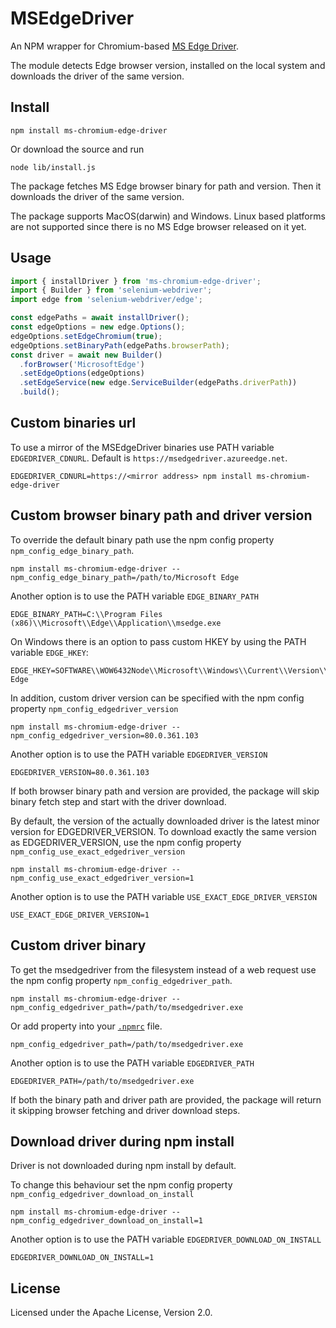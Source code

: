 # MSEdgeDriver

An NPM wrapper for Chromium-based [MS Edge Driver](https://developer.microsoft.com/en-us/microsoft-edge/tools/webdriver/).

The module detects Edge browser version, installed on the local system and downloads the driver of the same version.

## Install

```shell
npm install ms-chromium-edge-driver
```

Or download the source and run

```shell
node lib/install.js
```

The package fetches MS Edge browser binary for path and version. Then it downloads the driver of the same version.

The package supports MacOS(darwin) and Windows. Linux based platforms are not supported since there is no MS Edge browser released on it yet.

## Usage

```typescript
import { installDriver } from 'ms-chromium-edge-driver';
import { Builder } from 'selenium-webdriver';
import edge from 'selenium-webdriver/edge';

const edgePaths = await installDriver();
const edgeOptions = new edge.Options();
edgeOptions.setEdgeChromium(true);
edgeOptions.setBinaryPath(edgePaths.browserPath);
const driver = await new Builder()
  .forBrowser('MicrosoftEdge')
  .setEdgeOptions(edgeOptions)
  .setEdgeService(new edge.ServiceBuilder(edgePaths.driverPath))
  .build();
```

## Custom binaries url

To use a mirror of the MSEdgeDriver binaries use PATH variable `EDGEDRIVER_CDNURL`.
Default is `https://msedgedriver.azureedge.net`.

```shell
EDGEDRIVER_CDNURL=https://<mirror address> npm install ms-chromium-edge-driver
```

## Custom browser binary path and driver version

To override the default binary path use the npm config property `npm_config_edge_binary_path`.

```shell
npm install ms-chromium-edge-driver --npm_config_edge_binary_path=/path/to/Microsoft Edge
```

Another option is to use the PATH variable `EDGE_BINARY_PATH`

```shell
EDGE_BINARY_PATH=C:\\Program Files (x86)\\Microsoft\\Edge\\Application\\msedge.exe
```

On Windows there is an option to pass custom HKEY by using the PATH variable `EDGE_HKEY`:

```shell
EDGE_HKEY=SOFTWARE\\WOW6432Node\\Microsoft\\Windows\\Current\\Version\\Uninstall\\Microsoft Edge
```

In addition, custom driver version can be specified with the npm config property `npm_config_edgedriver_version`

```shell
npm install ms-chromium-edge-driver --npm_config_edgedriver_version=80.0.361.103
```

Another option is to use the PATH variable `EDGEDRIVER_VERSION`

```shell
EDGEDRIVER_VERSION=80.0.361.103
```

If both browser binary path and version are provided, the package will skip binary fetch step and start with the driver download.

By default, the version of the actually downloaded driver is the latest minor version for EDGEDRIVER_VERSION. To download exactly the same version as EDGEDRIVER_VERSION, use the npm config property `npm_config_use_exact_edgedriver_version`

```shell
npm install ms-chromium-edge-driver --npm_config_use_exact_edgedriver_version=1
```

Another option is to use the PATH variable `USE_EXACT_EDGE_DRIVER_VERSION`

```shell
USE_EXACT_EDGE_DRIVER_VERSION=1
```

## Custom driver binary

To get the msedgedriver from the filesystem instead of a web request use the npm config property `npm_config_edgedriver_path`.

```shell
npm install ms-chromium-edge-driver --npm_config_edgedriver_path=/path/to/msedgedriver.exe
```

Or add property into your [`.npmrc`](https://docs.npmjs.com/files/npmrc) file.

```
npm_config_edgedriver_path=/path/to/msedgedriver.exe
```

Another option is to use the PATH variable `EDGEDRIVER_PATH`

```shell
EDGEDRIVER_PATH=/path/to/msedgedriver.exe
```

If both the binary path and driver path are provided, the package will return it skipping browser fetching and driver download steps.

## Download driver during npm install

Driver is not downloaded during npm install by default.

To change this behaviour set the npm config property `npm_config_edgedriver_download_on_install`

```shell
npm install ms-chromium-edge-driver --npm_config_edgedriver_download_on_install=1
```

Another option is to use the PATH variable `EDGEDRIVER_DOWNLOAD_ON_INSTALL`

```shell
EDGEDRIVER_DOWNLOAD_ON_INSTALL=1
```

## License

Licensed under the Apache License, Version 2.0.
